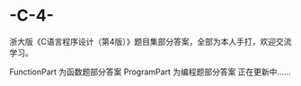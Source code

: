 # -C-4-
浙大版《C语言程序设计（第4版）》题目集部分答案，全部为本人手打，欢迎交流学习。

FunctionPart 为函数题部分答案
ProgramPart 为编程题部分答案
正在更新中......

